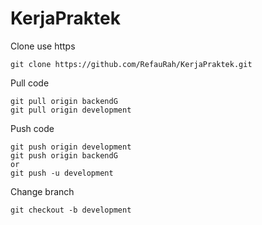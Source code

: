 # KerjaPraktek

Clone use https  
~~~~
git clone https://github.com/RefauRah/KerjaPraktek.git
~~~~
Pull code
~~~~
git pull origin backendG
git pull origin development
~~~~
Push code
~~~~
git push origin development
git push origin backendG
or
git push -u development
~~~~
Change branch
~~~~
git checkout -b development
